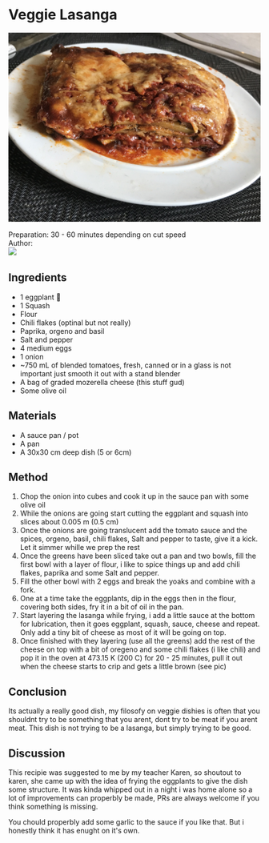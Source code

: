 # Veggie Lasanga
<p align="center">
<img src="IMG_4435.jpg" />
</p>

Preparation: 30 - 60 minutes depending on cut speed  
Author:  
<a href="https://discord.com"><img src="https://img.shields.io/badge/Discord-Drillenissen%235308-25?style=for-the-badge&logo=discord" /> </a>  
<!-- (Replace the '{}' with the responding username or id)-->

## Ingredients
- 1 eggplant 🍆
- 1 Squash
- Flour
- Chili flakes (optinal but not really)
- Paprika, orgeno and basil
- Salt and pepper
- 4 medium eggs
- 1 onion
- ~750 mL of blended tomatoes, fresh, canned or in a glass is not important just smooth it out with a stand blender
- A bag of graded mozerella cheese (this stuff gud)
- Some olive oil

## Materials
- A sauce pan / pot
- A pan
- A 30x30 cm deep dish (5 or 6cm)

## Method
1. Chop the onion into cubes and cook it up in the sauce pan with some olive oil
2. While the onions are going start cutting the eggplant and squash into slices about 0.005 m (0.5 cm)
3. Once the onions are going translucent add the tomato sauce and the spices, orgeno, basil, chili flakes, Salt and pepper to taste, give it a kick. Let it simmer whille we prep the rest
4. Once the greens have been sliced take out a pan and two bowls, fill the first bowl with a layer of flour, i like to spice things up and add chili flakes, paprika and some Salt and pepper.
5. Fill the other bowl with 2 eggs and break the yoaks and combine with a fork.
6. One at a time take the eggplants, dip in the eggs then in the flour, covering both sides, fry it in a bit of oil in the pan.
7. Start layering the lasanga while frying, i add a little sauce at the bottom for lubrication, then it goes eggplant, squash, sauce, cheese and repeat. Only add a tiny bit of cheese as most of it will be going on top.
8. Once finished with they layering (use all the greens) add the rest of the cheese on top with a bit of oregeno and some chili flakes (i like chili) and pop it in the oven at 473.15 K (200 C) for 20 - 25 minutes, pull it out when the cheese starts to crip and gets a little brown (see pic)

## Conclusion
Its actually a really good dish, my filosofy on veggie dishies is often that you shouldnt try to be something that you arent, dont try to be meat if you arent meat. This dish is not trying to be a lasanga, but simply trying to be good.

## Discussion
This recipie was suggested to me by my teacher Karen, so shoutout to karen, she came up with the idea of frying the eggplants to give the dish some structure. It was kinda whipped out in a night i was home alone so a lot of improvements can properbly be made, PRs are always welcome if you think something is missing.

You chould properbly add some garlic to the sauce if you like that. But i honestly think it has enught on it's own.
